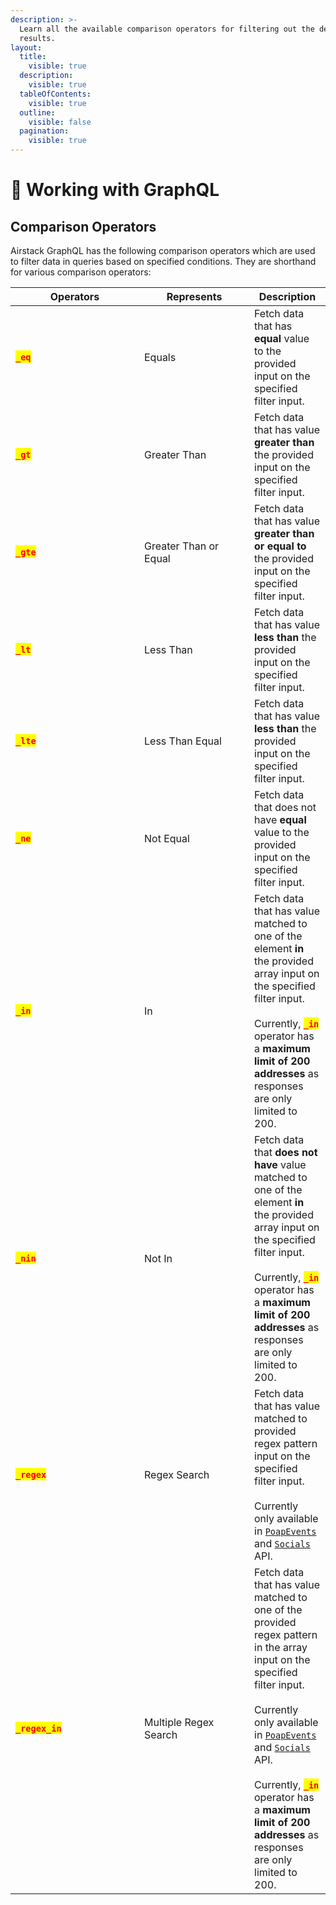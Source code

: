 ```yaml
---
description: >-
  Learn all the available comparison operators for filtering out the desired API
  results.
layout:
  title:
    visible: true
  description:
    visible: true
  tableOfContents:
    visible: true
  outline:
    visible: false
  pagination:
    visible: true
---
```


# 📏 Working with GraphQL

## Comparison Operators

Airstack GraphQL has the following comparison operators which are used to filter data in queries based on specified conditions. They are shorthand for various comparison operators:

<table><thead><tr><th width="190">Operators</th><th width="160">Represents</th><th>Description</th></tr></thead><tbody><tr><td><mark style="color:red;"><strong><code>_eq</code></strong></mark></td><td>Equals</td><td>Fetch data that has <strong>equal</strong> value to the provided input on the specified filter input.</td></tr><tr><td><mark style="color:red;"><strong><code>_gt</code></strong></mark></td><td>Greater Than</td><td>Fetch data that has value <strong>greater than</strong> the provided input on the specified filter input.</td></tr><tr><td><mark style="color:red;"><strong><code>_gte</code></strong></mark></td><td>Greater Than or Equal</td><td>Fetch data that has value <strong>greater than or equal to</strong> the provided input on the specified filter input.</td></tr><tr><td><mark style="color:red;"><strong><code>_lt</code></strong></mark></td><td>Less Than</td><td>Fetch data that has value <strong>less than</strong> the provided input on the specified filter input.</td></tr><tr><td><mark style="color:red;"><strong><code>_lte</code></strong></mark></td><td>Less Than Equal</td><td>Fetch data that has value <strong>less than</strong> the provided input on the specified filter input.</td></tr><tr><td><mark style="color:red;"><strong><code>_ne</code></strong></mark></td><td>Not Equal</td><td>Fetch data that does not have <strong>equal</strong> value to the provided input on the specified filter input.</td></tr><tr><td><mark style="color:red;"><strong><code>_in</code></strong></mark></td><td>In</td><td>Fetch data that has value matched to one of the element <strong>in</strong> the provided array input on the specified filter input.<br><br>Currently, <mark style="color:red;"><strong><code>_in</code></strong></mark> operator has a <strong>maximum limit of 200 addresses</strong> as responses are only limited to 200.</td></tr><tr><td><mark style="color:red;"><strong><code>_nin</code></strong></mark></td><td>Not In</td><td>Fetch data that <strong>does not have</strong> value matched to one of the element <strong>in</strong> the provided array input on the specified filter input.<br><br>Currently, <mark style="color:red;"><strong><code>_in</code></strong></mark> operator has a <strong>maximum limit of 200 addresses</strong> as responses are only limited to 200.</td></tr><tr><td><mark style="color:red;"><strong><code>_regex</code></strong></mark></td><td>Regex Search </td><td>Fetch data that has value matched to provided regex pattern input on the specified filter input.<br><br>Currently only available in <a href="../api-reference/poapevents-api.md"><code>PoapEvents</code></a> and <a href="../api-reference/socials-api.md"><code>Socials</code></a> API.</td></tr><tr><td><mark style="color:red;"><strong><code>_regex_in</code></strong></mark></td><td>Multiple Regex Search</td><td>Fetch data that has value matched to one of the provided regex pattern in the array input on the specified filter input.<br><br>Currently only available in <a href="../api-reference/poapevents-api.md"><code>PoapEvents</code></a> and <a href="../api-reference/socials-api.md"><code>Socials</code></a> API.<br><br>Currently, <mark style="color:red;"><strong><code>_in</code></strong></mark> operator has a <strong>maximum limit of 200 addresses</strong> as responses are only limited to 200.</td></tr></tbody></table>
